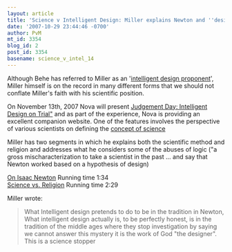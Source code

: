 ```yaml
---
layout: article
title: 'Science v Intelligent Design: Miller explains Newton and ''design'''
date: '2007-10-29 23:44:46 -0700'
author: PvM
mt_id: 3354
blog_id: 2
post_id: 3354
basename: science_v_intel_14
---
```

Although Behe has referred to Miller as an '[intelligent design proponent](http://www.amazon.com/gp/blog/post/PLNK2J0FY46FD1DA4)', Miller himself is on the record in many different forms that we should not conflate Miller's faith with his scientific position.

On November 13th, 2007 Nova will present [Judgement Day: Intelligent Design on Trial"](http://www.pbs.org/wgbh/nova/id/) and as part of the experience, Nova is providing an excellent companion website. One of the features involves the perspective of various scientists on defining the [concept of science](http://www.pbs.org/wgbh/nova/id/defining.html)

Miller has two segments in which he explains both the scientific method and religion and addresses what he considers some of the abuses of logic ("a gross mischaracterization to take a scientist in the past ... and say that Newton worked based on a hypothesis of design)

[	On Isaac Newton](http://www.pbs.org/wgbh/nova/id/defi-miller02.html) Running time 1:34<br />
[Science vs. Religion](http://www.pbs.org/wgbh/nova/id/defi-miller01.html) Running time 2:29

Miller wrote:

> What Intelligent design pretends to do to be in the tradition in Newton, What intelligent design actually is, to be perfectly honest, is in the tradition of the middle ages where they stop investigation by saying we cannot answer this mystery it is the work of God "the designer". This is a science stopper
